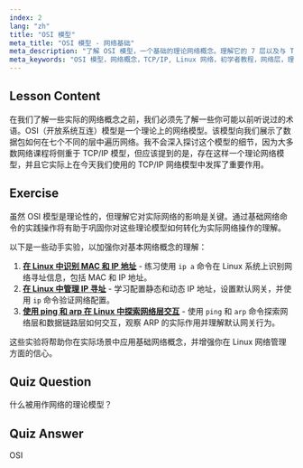 ```yaml
---
index: 2
lang: "zh"
title: "OSI 模型"
meta_title: "OSI 模型 - 网络基础"
meta_description: "了解 OSI 模型，一个基础的理论网络概念。理解它的 7 层以及与 TCP/IP 的关系。Linux 网络初学者必备指南。"
meta_keywords: "OSI 模型，网络概念，TCP/IP, Linux 网络，初学者教程，网络层，理论模型"
---
```


## Lesson Content

在我们了解一些实际的网络概念之前，我们必须先了解一些你可能以前听说过的术语。OSI（开放系统互连）模型是一个理论上的网络模型。该模型向我们展示了数据包如何在七个不同的层中遍历网络。我不会深入探讨这个模型的细节，因为大多数网络课程将侧重于 TCP/IP 模型，但应该提到的是，存在这样一个理论网络模型，并且它实际上在今天我们使用的 TCP/IP 网络模型中发挥了重要作用。

## Exercise

虽然 OSI 模型是理论性的，但理解它对实际网络的影响是关键。通过基础网络命令的实践操作将有助于巩固你对这些理论模型如何转化为实际网络操作的理解。

以下是一些动手实验，以加强你对基本网络概念的理解：

1. **[在 Linux 中识别 MAC 和 IP 地址](https://labex.io/zh/labs/comptia-identify-mac-and-ip-addresses-in-linux-592731)** - 练习使用 `ip a` 命令在 Linux 系统上识别网络寻址信息，包括 MAC 和 IP 地址。
2. **[在 Linux 中管理 IP 寻址](https://labex.io/zh/labs/comptia-manage-ip-addressing-in-linux-592736)** - 学习配置静态和动态 IP 地址，设置默认网关，并使用 `ip` 命令验证网络配置。
3. **[使用 ping 和 arp 在 Linux 中探索网络层交互](https://labex.io/zh/labs/comptia-explore-network-layer-interaction-with-ping-and-arp-in-linux-592746)** - 使用 `ping` 和 `arp` 命令探索网络层和数据链路层如何交互，观察 ARP 的实际作用并理解默认网关行为。

这些实验将帮助你在实际场景中应用基础网络概念，并增强你在 Linux 网络管理方面的信心。

## Quiz Question

什么被用作网络的理论模型？

## Quiz Answer

OSI

